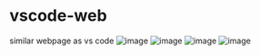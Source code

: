 # vscode-web
similar webpage as vs code
![image](https://github.com/user-attachments/assets/07800078-cf6c-4684-afda-bf000370c37c)
![image](https://github.com/user-attachments/assets/b8e190c4-e744-4085-ac22-ff9b1fcf4212)
![image](https://github.com/user-attachments/assets/e06c18e8-c01b-42c4-afe5-8d308ff26c60)
![image](https://github.com/user-attachments/assets/7ffe616f-5c35-4f8a-9bca-7facf49408ed)



